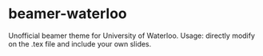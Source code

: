 # beamer-waterloo
Unofficial beamer theme for University of Waterloo.
Usage: directly modify on the .tex file and include your own slides.
